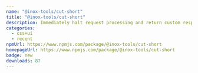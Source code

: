 ```yaml
---
name: "@inox-tools/cut-short"
title: "@inox-tools/cut-short"
description: Immediately halt request processing and return custom responses effortlessly.
categories:
  - css+ui
  - recent
npmUrl: https://www.npmjs.com/package/@inox-tools/cut-short
homepageUrl: https://www.npmjs.com/package/@inox-tools/cut-short
badge: new
downloads: 87
---
```

